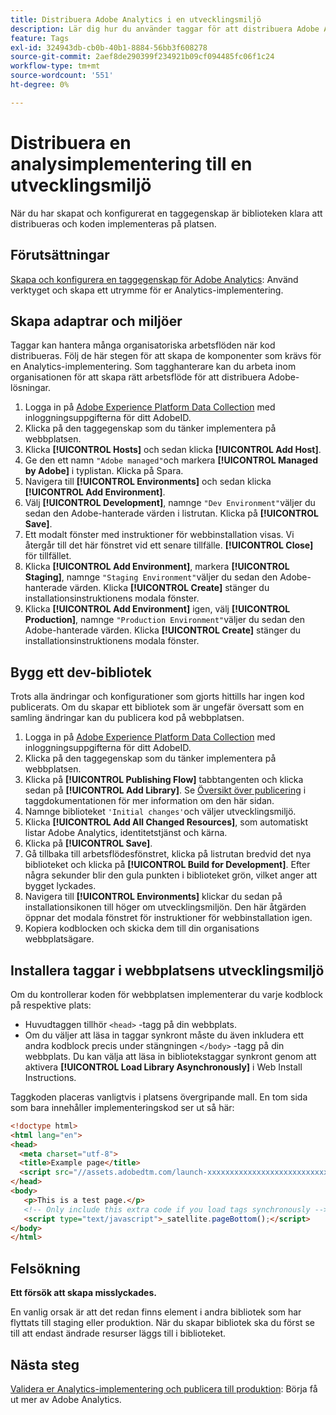 ```yaml
---
title: Distribuera Adobe Analytics i en utvecklingsmiljö
description: Lär dig hur du använder taggar för att distribuera Adobe Analytics till din utvecklingsmiljö.
feature: Tags
exl-id: 324943db-cb0b-40b1-8884-56bb3f608278
source-git-commit: 2aef8de290399f234921b09cf094485fc06f1c24
workflow-type: tm+mt
source-wordcount: '551'
ht-degree: 0%

---
```


# Distribuera en analysimplementering till en utvecklingsmiljö

När du har skapat och konfigurerat en taggegenskap är biblioteken klara att distribueras och koden implementeras på platsen.

## Förutsättningar

[Skapa och konfigurera en taggegenskap för Adobe Analytics](create-analytics-property.md): Använd verktyget och skapa ett utrymme för er Analytics-implementering.

## Skapa adaptrar och miljöer

Taggar kan hantera många organisatoriska arbetsflöden när kod distribueras. Följ de här stegen för att skapa de komponenter som krävs för en Analytics-implementering. Som tagghanterare kan du arbeta inom organisationen för att skapa rätt arbetsflöde för att distribuera Adobe-lösningar.

1. Logga in på [Adobe Experience Platform Data Collection](https://experience.adobe.com/data-collection) med inloggningsuppgifterna för ditt AdobeID.
2. Klicka på den taggegenskap som du tänker implementera på webbplatsen.
3. Klicka **[!UICONTROL Hosts]** och sedan klicka **[!UICONTROL Add Host]**.
4. Ge den ett namn `"Adobe managed"`och markera **[!UICONTROL Managed by Adobe]** i typlistan. Klicka på Spara.
5. Navigera till **[!UICONTROL Environments]** och sedan klicka **[!UICONTROL Add Environment]**.
6. Välj **[!UICONTROL Development]**, namnge `"Dev Environment"`väljer du sedan den Adobe-hanterade värden i listrutan. Klicka på **[!UICONTROL Save]**.
7. Ett modalt fönster med instruktioner för webbinstallation visas. Vi återgår till det här fönstret vid ett senare tillfälle. **[!UICONTROL Close]** för tillfället.
8. Klicka **[!UICONTROL Add Environment]**, markera **[!UICONTROL Staging]**, namnge `"Staging Environment"`väljer du sedan den Adobe-hanterade värden. Klicka **[!UICONTROL Create]** stänger du installationsinstruktionens modala fönster.
9. Klicka **[!UICONTROL Add Environment]** igen, välj **[!UICONTROL Production]**, namnge `"Production Environment"`väljer du sedan den Adobe-hanterade värden. Klicka **[!UICONTROL Create]** stänger du installationsinstruktionens modala fönster.

## Bygg ett dev-bibliotek

Trots alla ändringar och konfigurationer som gjorts hittills har ingen kod publicerats. Om du skapar ett bibliotek som är ungefär översatt som en samling ändringar kan du publicera kod på webbplatsen.

1. Logga in på [Adobe Experience Platform Data Collection](https://experience.adobe.com/data-collection) med inloggningsuppgifterna för ditt AdobeID.
2. Klicka på den taggegenskap som du tänker implementera på webbplatsen.
3. Klicka på **[!UICONTROL Publishing Flow]** tabbtangenten och klicka sedan på **[!UICONTROL Add Library]**. Se [Översikt över publicering](https://experienceleague.adobe.com/docs/experience-platform/tags/publish/overview.html) i taggdokumentationen för mer information om den här sidan.
4. Namnge biblioteket `'Initial changes'`och väljer utvecklingsmiljö.
5. Klicka **[!UICONTROL Add All Changed Resources]**, som automatiskt listar Adobe Analytics, identitetstjänst och kärna.
6. Klicka på **[!UICONTROL Save]**.
7. Gå tillbaka till arbetsflödesfönstret, klicka på listrutan bredvid det nya biblioteket och klicka på **[!UICONTROL Build for Development]**. Efter några sekunder blir den gula punkten i biblioteket grön, vilket anger att bygget lyckades.
8. Navigera till **[!UICONTROL Environments]** klickar du sedan på installationsikonen till höger om utvecklingsmiljön. Den här åtgärden öppnar det modala fönstret för instruktioner för webbinstallation igen.
9. Kopiera kodblocken och skicka dem till din organisations webbplatsägare.

## Installera taggar i webbplatsens utvecklingsmiljö

Om du kontrollerar koden för webbplatsen implementerar du varje kodblock på respektive plats:

* Huvudtaggen tillhör `<head>` -tagg på din webbplats.
* Om du väljer att läsa in taggar synkront måste du även inkludera ett andra kodblock precis under stängningen `</body>` -tagg på din webbplats. Du kan välja att läsa in bibliotekstaggar synkront genom att aktivera **[!UICONTROL Load Library Asynchronously]** i Web Install Instructions.

Taggkoden placeras vanligtvis i platsens övergripande mall. En tom sida som bara innehåller implementeringskod ser ut så här:

```html
<!doctype html>
<html lang="en">
<head>
  <meta charset="utf-8">
  <title>Example page</title>
  <script src="//assets.adobedtm.com/launch-xxxxxxxxxxxxxxxxxxxxxxxxxxxxxxxxxx-development.min.js"></script>
</head>
<body>
   <p>This is a test page.</p>
   <!-- Only include this extra code if you load tags synchronously -->
   <script type="text/javascript">_satellite.pageBottom();</script>
</body>
</html>
```

## Felsökning

**Ett försök att skapa misslyckades.**

En vanlig orsak är att det redan finns element i andra bibliotek som har flyttats till staging eller produktion. När du skapar bibliotek ska du först se till att endast ändrade resurser läggs till i biblioteket.

## Nästa steg

[Validera er Analytics-implementering och publicera till produktion](validate-publish-prod.md): Börja få ut mer av Adobe Analytics.
